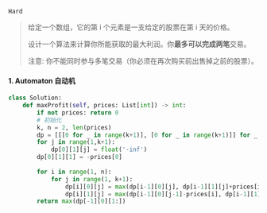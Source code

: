 `Hard`

> 给定一个数组，它的第 i 个元素是一支给定的股票在第 i 天的价格。
>
> 设计一个算法来计算你所能获取的最大利润。你**最多可以完成两笔**交易。
>
> 注意: 你不能同时参与多笔交易（你必须在再次购买前出售掉之前的股票）。
>

#### 1. Automaton 自动机

```python
class Solution:
    def maxProfit(self, prices: List[int]) -> int:
        if not prices: return 0
        # 初始化
        k, n = 2, len(prices)
        dp = [[[0 for _ in range(k+1)], [0 for _ in range(k+1)]] for _ in range(n)]
        for j in range(1,k+1):
            dp[0][1][j] = float('-inf')
        dp[0][1][1] = -prices[0]
        
        for i in range(1, n):
            for j in range(1, k+1):
                dp[i][0][j] = max(dp[i-1][0][j], dp[i-1][1][j]+prices[i])  # 1：可卖
                dp[i][1][j] = max(dp[i-1][0][j-1]-prices[i], dp[i-1][1][j])  # 买入时k+1
        return max(dp[-1][0][1:])
```

